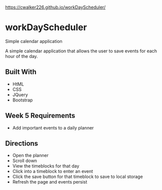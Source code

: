 https://cwalker226.github.io/workDayScheduler/

# workDayScheduler
 Simple calendar application

A simple calendar application that allows the user to save events for each hour of the day.

## Built With

* HtML
* CSS
* JQuery
* Bootstrap


## Week 5 Requirements

* Add important events to a daily planner


## Directions

* Open the planner
* Scroll down
* View the timeblocks for that day
* Click into a timeblock to enter an event
* Click the save button for that timeblock to save to local storage
* Refresh the page and events persist
